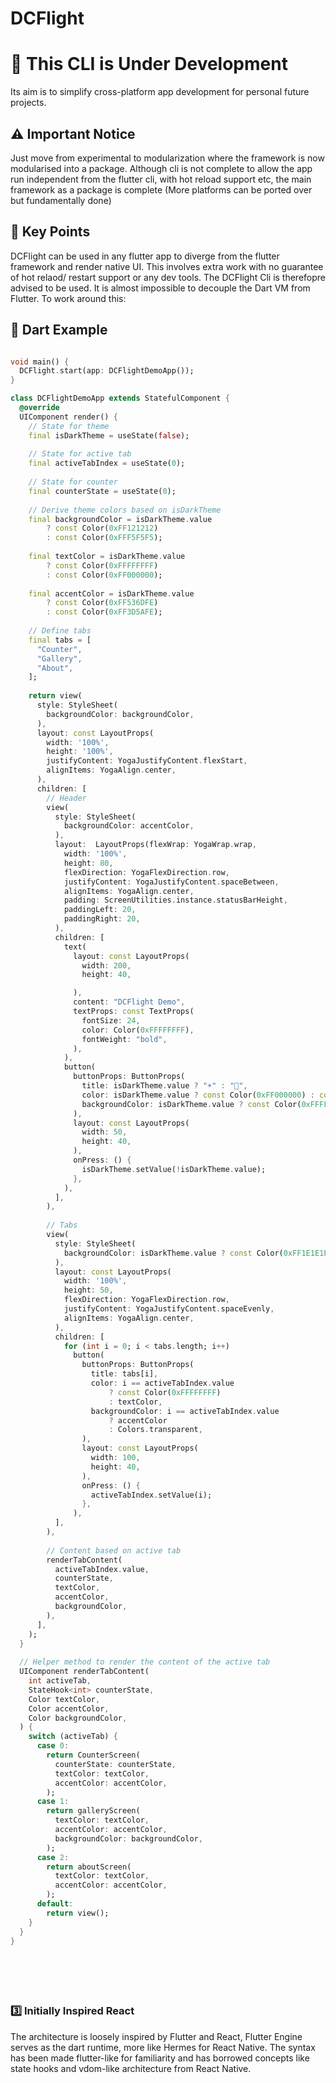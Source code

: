 
# DCFlight
# 🚧 This CLI is Under Development

Its aim is to simplify cross-platform app development for personal future projects.

## ⚠️ Important Notice

Just move from experimental to modularization where the framework is now modularised into a package. Although cli is not complete to allow the app run independent from the flutter cli, with hot reload support etc, the main framework as a package is complete (More platforms can be ported over but fundamentally done)


## 📌 Key Points
DCFlight can be used in any flutter app to diverge from the flutter framework and render native UI. This involves extra work with no guarantee of hot relaod/ restart support or any dev tools. The DCFlight Cli is therefopre advised to be used.
It is almost impossible to decouple the Dart VM from Flutter. To work around this:

## 📝 Dart Example

```dart

void main() {
  DCFlight.start(app: DCFlightDemoApp());
}

class DCFlightDemoApp extends StatefulComponent {
  @override
  UIComponent render() {
    // State for theme
    final isDarkTheme = useState(false);
    
    // State for active tab
    final activeTabIndex = useState(0);
    
    // State for counter
    final counterState = useState(0);
    
    // Derive theme colors based on isDarkTheme
    final backgroundColor = isDarkTheme.value 
        ? const Color(0xFF121212) 
        : const Color(0xFFF5F5F5);
    
    final textColor = isDarkTheme.value 
        ? const Color(0xFFFFFFFF) 
        : const Color(0xFF000000);
    
    final accentColor = isDarkTheme.value 
        ? const Color(0xFF536DFE) 
        : const Color(0xFF3D5AFE);
    
    // Define tabs
    final tabs = [
      "Counter",
      "Gallery",
      "About",
    ];
    
    return view(
      style: StyleSheet(
        backgroundColor: backgroundColor,
      ),
      layout: const LayoutProps(
        width: '100%',
        height: '100%',
        justifyContent: YogaJustifyContent.flexStart,
        alignItems: YogaAlign.center,
      ),
      children: [
        // Header
        view(
          style: StyleSheet(
            backgroundColor: accentColor,
          ),
          layout:  LayoutProps(flexWrap: YogaWrap.wrap,
            width: '100%',
            height: 80,
            flexDirection: YogaFlexDirection.row,
            justifyContent: YogaJustifyContent.spaceBetween,
            alignItems: YogaAlign.center,
            padding: ScreenUtilities.instance.statusBarHeight,
            paddingLeft: 20,
            paddingRight: 20,
          ),
          children: [
            text(
              layout: const LayoutProps(
                width: 200,
                height: 40,

              ),
              content: "DCFlight Demo",
              textProps: const TextProps(
                fontSize: 24,
                color: Color(0xFFFFFFFF),
                fontWeight: "bold",
              ),
            ),
            button(
              buttonProps: ButtonProps(
                title: isDarkTheme.value ? "☀️" : "🌙",
                color: isDarkTheme.value ? const Color(0xFF000000) : const Color(0xFFFFFFFF),
                backgroundColor: isDarkTheme.value ? const Color(0xFFFFFFFF) : const Color(0xFF222222),
              ),
              layout: const LayoutProps(
                width: 50,
                height: 40,
              ),
              onPress: () {
                isDarkTheme.setValue(!isDarkTheme.value);
              },
            ),
          ],
        ),
        
        // Tabs
        view(
          style: StyleSheet(
            backgroundColor: isDarkTheme.value ? const Color(0xFF1E1E1E) : const Color(0xFFE0E0E0),
          ),
          layout: const LayoutProps(
            width: '100%',
            height: 50,
            flexDirection: YogaFlexDirection.row,
            justifyContent: YogaJustifyContent.spaceEvenly,
            alignItems: YogaAlign.center,
          ),
          children: [
            for (int i = 0; i < tabs.length; i++)
              button(
                buttonProps: ButtonProps(
                  title: tabs[i],
                  color: i == activeTabIndex.value 
                      ? const Color(0xFFFFFFFF) 
                      : textColor,
                  backgroundColor: i == activeTabIndex.value 
                      ? accentColor
                      : Colors.transparent,
                ),
                layout: const LayoutProps(
                  width: 100,
                  height: 40,
                ),
                onPress: () {
                  activeTabIndex.setValue(i);
                },
              ),
          ],
        ),
        
        // Content based on active tab
        renderTabContent(
          activeTabIndex.value, 
          counterState, 
          textColor, 
          accentColor,
          backgroundColor,
        ),
      ],
    );
  }
  
  // Helper method to render the content of the active tab
  UIComponent renderTabContent(
    int activeTab, 
    StateHook<int> counterState, 
    Color textColor, 
    Color accentColor,
    Color backgroundColor,
  ) {
    switch (activeTab) {
      case 0:
        return CounterScreen(
          counterState: counterState,
          textColor: textColor,
          accentColor: accentColor,
        );
      case 1:
        return galleryScreen(
          textColor: textColor,
          accentColor: accentColor,
          backgroundColor: backgroundColor,
        );
      case 2:
        return aboutScreen(
          textColor: textColor,
          accentColor: accentColor,
        );
      default:
        return view();
    }
  }
}







```


### 3️⃣ Initially Inspired React

The architecture is loosely inspired by Flutter and React, Flutter Engine serves as the dart runtime, more like Hermes for React Native. The syntax has been made flutter-like for familiarity and has borrowed concepts like state hooks and vdom-like architecture from React Native.


